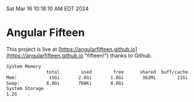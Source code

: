 Sat Mar 16 10:18:10 AM EDT 2024

# Angular Fifteen


This project is live at [https://angularfifteen.github.io](https://angularfifteen.github.io "fifteen!") thanks to Github.

```bash
System Memory
               total        used        free      shared  buff/cache   available
Mem:            15Gi       2.6Gi       1.8Gi       362Mi        11Gi        12Gi
Swap:          8.0Gi       768Ki       8.0Gi
System Storage
1.2G	.
```
```bash
